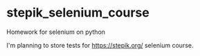 # stepik_selenium_course
Homework for selenium on python

I'm planning to store tests for https://stepik.org/ selenium course.
